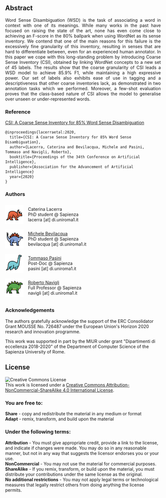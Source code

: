 <style>
.btn {
  float: left;
  background-color: transparent;
  border: none;
}
  img {
  display: inline-block;
  margin-right: 10px;
  vertical-align: middle;
}

.content-holder {
  display: inline-block;
  vertical-align: middle;
}
</style>

<h2>Abstract</h2>
<p style="text-align: justify;">Word Sense Disambiguation (WSD) is the task of associating a word in context with one of its meanings. While many works in the past have focused on raising the state of the art, none has even come close to achieving an F-score in the 80% ballpark when using WordNet as its sense inventory. We contend that one of the main reasons for this failure is the excessively fine granularity of this inventory, resulting in senses that are hard to differentiate between, even for an experienced human annotator. In this paper we cope with this long-standing problem by introducing Coarse Sense Inventory (CSI), obtained by linking WordNet concepts to a new set of 45 labels. The results show that the coarse granularity of CSI leads a WSD model to achieve 85.9% F1, while maintaining a high expressive power. Our set of labels also exhibits ease of use in tagging and a descriptiveness that other coarse inventories lack, as demonstrated in two annotation tasks which we performed. Moreover, a few-shot evaluation proves that the class-based nature of CSI allows the model to generalise over unseen or under-represented words.</p>
  
<h3 style="vertical-align:middle;"> Reference </h3>
  
  <a href="https://pasinit.github.io/papers/lacerra_etal_aaai2020.pdf" download target='_blank'>CSI: A Coarse Sense Inventory for 85% Word Sense Disambiguation</a>
```
@inproceedings{lacerraetal:2020,
  title={CSI: A Coarse Sense Inventory for 85% Word Sense Disambiguation},
  author={Lacerra, Caterina and Bevilacqua, Michele and Pasini, Tommaso and Navigli, Roberto},
  booktitle={Proceedings of the 34th Conference on Artificial Intelligence},
  publisher={Association for the Advancement of Artificial Intelligence}
  year={2020}
}
```

<h3>Authors</h3>

<div>
  
<img class="img" src="docs/_images/dino4.jpg" width="60px" >
<p class="content-holder">Caterina Lacerra<br/>PhD student @ Sapienza<br/>
lacerra [at] di.uniroma1.it</p>
</div>

<div>
<img class="img" src="_images/dino2.jpg" width="60px">
<p class="content-holder">
  <a href="https://mbevila.github.io/">Michele Bevilacqua</a><br/>
  PhD student @ Sapienza<br/>
  bevilacqua [at] di.uniroma1.it
</p>
</div>

<div>
<img class="img" src="_images/dino3.jpg" width="60px">
<p class="content-holder">
  <a href="https://pasinit.github.io/">Tommaso Pasini</a><br/>
  Post-Doc @ Sapienza<br/>
  pasini [at] di.uniroma1.it
</p>
</div>

<div>
<img class="img" src="_images/dino1.jpg" width="60px">
<p class="content-holder">
  <a href="http://wwwusers.di.uniroma1.it/~navigli/">Roberto Navigli</a><br/>
  Full Professor @ Sapienza<br/>
  navigli [at] di.uniroma1.it
</p>
</div>

### Acknowledgements
The authors gratefully acknowledge the support of the ERC Consolidator Grant MOUSSE No. 726487 under the European Union's Horizon 2020 research and innovation programme.

This work was supported in part by the MIUR under grant "Dipartimenti di eccellenza 2018-2020" of the Department of Computer Science of the Sapienza University of Rome.

## License
<a rel="license" href="http://creativecommons.org/licenses/by-nc-sa/4.0/"><img alt="Creative Commons License" style="border-width:0" src="https://i.creativecommons.org/l/by-nc-sa/4.0/88x31.png" /></a><br />This work is licensed under a <a rel="license" href="http://creativecommons.org/licenses/by-nc-sa/4.0/">Creative Commons Attribution-NonCommercial-ShareAlike 4.0 International License</a>.
### You are free to:
**Share** - copy and redistribute the material in any medium or format<br/>
**Adapt** - remix, transform, and build upon the material<br/>

### Under the following terms:
**Attribution** - You must give appropriate credit, provide a link to the license, and indicate if changes were made. You may do so in any reasonable manner, but not in any way that suggests the licensor endorses you or your use.<br/>
**NonCommercial** - You may not use the material for commercial purposes.<br/>
**ShareAlike** - If you remix, transform, or build upon the material, you must distribute your contributions under the same license as the original.<br/>
**No additional restrictions** - You may not apply legal terms or technological measures that legally restrict others from doing anything the license permits.
